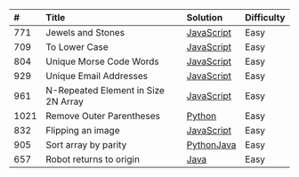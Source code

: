 |#  |Title                               |Solution  |Difficulty|
|:--|:-----------------------------------|:---------|:---------|
|771|Jewels and Stones                   |[JavaScript](https://github.com/nimpod/leetcode/blob/master/algorithms/jewels-and-stones/index.js)                  |Easy      |
|709|To Lower Case                       |[JavaScript](https://github.com/nimpod/leetcode/tree/master/algorithms/to-lower-case/index.js)                      |Easy      |
|804|Unique Morse Code Words             |[JavaScript](https://github.com/nimpod/leetcode/blob/master/algorithms/unique-morse-code-words/index.js)            |Easy      |
|929|Unique Email Addresses              |[JavaScript](https://github.com/nimpod/leetcode/blob/master/algorithms/unique-email-addresses/index.js)             |Easy      |
|961|N-Repeated Element in Size 2N Array |[JavaScript](https://github.com/nimpod/leetcode/blob/master/algorithms/N-repeated-element-in-size-2N-array/index.js)|Easy      |
|1021|Remove Outer Parentheses           |[Python](https://github.com/nimpod/leetcode/blob/master/algorithms/remove-outer-parentheses/main.py)|Easy      |
|832|Flipping an image                   |[JavaScript](https://github.com/nimpod/leetcode/blob/master/algorithms/flipping-an-image/index.js)|Easy      |
|905|Sort array by parity                |[Python](https://github.com/nimpod/leetcode/blob/master/algorithms/sort-array-by-parity/main.py)[Java](https://github.com/nimpod/leetcode/blob/master/algorithms/sort-array-by-parity/Main.java)|Easy      |
|657|Robot returns to origin             |[Java](https://github.com/nimpod/leetcode/blob/master/algorithms/robot-returns-to-origin/Main.java)|Easy      |